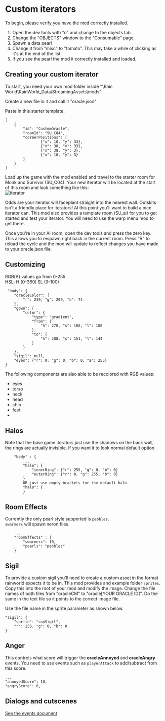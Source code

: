# Custom iterators

To begin, please verify you have the mod correctly installed.

1. Open the dev tools with "o" and change to the objects tab 
2. Change the "OBJECTS" window to the "Consumable" page
3. Spawn a data pearl
4. Change it from "misc" to "tomato". This may take a while of clicking as it's at the end of the list.
5. If you see the pearl the mod it correctly installed and loaded.

## Creating your custom iterator
To start, you need your own mod folder inside "<Game Install Location>\Rain World\RainWorld_Data\StreamingAssets\mods"

Create a new file in it and call it "oracle.json"

Paste in this starter template:

```
[
    {
        "id": "CustomOracle",
        "roomId": "SU_C04",
        "cornerPositions": [
                {"x": 10, "y": 33},
                {"x": 38, "y": 33},
                {"x": 38, "y": 3},
                {"x": 10, "y": 3}
        ]
    }
]
```

Load up the game with the mod enabled and travel to the starter room for Monk and Survivor (SU_C04). Your new iterator will be located at the start of this room and look something like this:  
![iterator](~/images/starterIterator.png)

Odds are your iterator will faceplant straight into the nearest wall. Outskits isn't a friendly place for iterators! At this point you'll want to build a nice iterator can. This mod also provides a template room (SU_ai) for you to get started and test your iterator.
 You will need to use the warp menu mod to get there.

Once you're in your AI room, open the dev tools and press the zero key. This allows you to respawn right back in the current room. Press "R" to reload the cycle and the mod will update to reflect changes you have made to your oracle.json file.

## Customizing
RGB(A) values go from 0-255  
HSL:
H (0-360) SL (0-100)
```
 "body": {
    "oracleColor": {
        "r": 239, "g": 209, "b": 74
    },
    "gown": { 
        "color": {
            "type": "gradient",
            "from": {
                "h": 270, "s": 108, "l": 108
            },
            "to": {
                "h": 288, "s": 151, "l": 144
            }
        }
    },
    "sigil": null,
    "eyes": {"r": 0, "g": 0, "b": 0, "a": 255}
}
```
The following components are also able to be recolored with RGB values:
- eyes
- torso
- neck
- head
- chin
- feet
- 
## Halos
Note that the base game iterators just use the shadows on the back wall, the rings are actually invisible. If you want it to look normal default option.
```
    "body" : {
        ...
        "halo": {
            "innerRing": {"r": 255, "g": 0, "b": 0}
            "outerRing": {"r": 0, "g": 255, "b": 0}
        }
        OR just use empty brackets for the default halo
        "halo": {
        }
```

## Room Effects
Currently the only pearl style supported is `pebbles`.  
`swarmers` will spawn neron flies.
```
    ...
    "roomEffects" : {
        "swarmers": 10,
        "pearls": "pebbles"
    }
```

## Sigil
To provide a custom sigil you'll need to create a custom asset in the format rainworld expects it to be in.
This mod provides and example folder `sprites`. Copy this into the root of your mod and modify the image. 
Change the file names of both files from "oracleCM" to "oracle[YOUR ORACLE ID]". Do the same in the text file so it points to the correct image file.

Use the file name in the sprite parameter as shown below.
```
"sigil": {
    "sprite": "sunSigil",
    "r": 255, "g": 0, "b": 0
}
```
## Anger
This controls what score will trigger the **oracleAnnoyed** and **oracleAngry** events. You need to use events such as `playerAttack` to add/subtract from this score.
```
...
"annoyedScore": 10,
"angryScore": 0,
```


## Dialogs and cutscenes
[See the events document](/docs/events.md)

